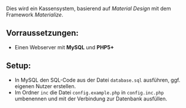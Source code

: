 Dies wird ein Kassensystem, basierend auf *Material Design* mit dem Framework *Materialize*.

## Vorraussetzungen:
  * Einen Webserver mit **MySQL** und **PHP5+**

## Setup:
  * In MySQL den SQL-Code aus der Datei `database.sql` ausführen, ggf. eigenen Nutzer erstellen.
  * Im Ordner `inc` die Datei `config.example.php` in `config.inc.php` umbenennen und mit der Verbindung zur Datenbank ausfüllen.
